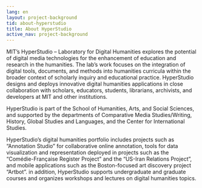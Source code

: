 ```yaml
---
lang: en
layout: project-background
tid: about-hyperstudio
title: About HyperStudio
active_nav: project-background
---
```

MIT&rsquo;s HyperStudio &ndash; Laboratory for Digital Humanities explores the potential of digital media technologies for the enhancement of education and research in the humanities. The lab&rsquo;s work focuses on the integration of digital tools, documents, and methods into humanities curricula within the broader context of scholarly inquiry and educational practice. HyperStudio designs and deploys innovative digital humanities applications in close collaboration with scholars, educators, students, librarians, archivists, and developers at MIT and other institutions.

HyperStudio is part of the School of Humanities, Arts, and Social Sciences, and supported by the departments of Comparative Media Studies/Writing, History, Global Studies and Languages, and the Center for International Studies.

HyperStudio&rsquo;s digital humanities portfolio includes projects such as &ldquo;Annotation Studio&rdquo; for collaborative online annotation, tools for data visualization and representation deployed in projects such as the &ldquo;Com&eacute;die-Française Register Project&rdquo; and the &ldquo;US-Iran Relations Project&rdquo;, and mobile applications such as the Boston-focused art discovery project &ldquo;Artbot&rdquo;. in addition, HyperStudio supports undergraduate and graduate courses and organizes workshops and lectures on digital humanities topics.